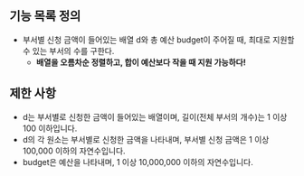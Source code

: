## 기능 목록 정의

- 부서별 신청 금액이 들어있는 배열 d와 총 예산 budget이 주어질 때,
  최대로 지원할 수 있는 부서의 수를 구한다.
  - **배열을 오름차순 정렬하고, 합이 예산보다 작을 때 지원 가능하다!**

## 제한 사항
- d는 부서별로 신청한 금액이 들어있는 배열이며, 길이(전체 부서의 개수)는 1 이상 100 이하입니다.
- d의 각 원소는 부서별로 신청한 금액을 나타내며, 부서별 신청 금액은 1 이상 100,000 이하의 자연수입니다.
- budget은 예산을 나타내며, 1 이상 10,000,000 이하의 자연수입니다.
